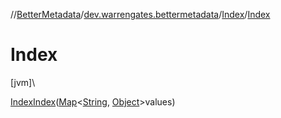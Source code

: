 //[BetterMetadata](../../../index.md)/[dev.warrengates.bettermetadata](../index.md)/[Index](index.md)/[Index](-index.md)

# Index

[jvm]\

[Index](index.md)[Index](-index.md)([Map](https://docs.oracle.com/javase/8/docs/api/java/util/Map.html)&lt;[String](https://docs.oracle.com/javase/8/docs/api/java/lang/String.html), [Object](https://docs.oracle.com/javase/8/docs/api/java/lang/Object.html)&gt;values)
